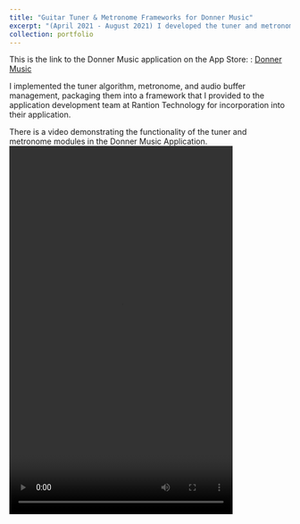 ```yaml
---
title: "Guitar Tuner & Metronome Frameworks for Donner Music"
excerpt: "(April 2021 - August 2021) I developed the tuner and metronome framework, including the low-level audio flow management, which was integrated into the Donner Music application. <br/><i>Click the title to see more details.<i/><img src='/images/tuner_metro.jpg'>"
collection: portfolio
---
```


This is the link to the Donner Music application on the App Store: : <a href="https://apps.apple.com/us/app/donner-music/id1577463478" target="_blank">Donner Music</a>

I implemented the tuner algorithm, metronome, and audio buffer management, packaging them into a framework that I provided to the application development team at Rantion Technology for incorporation into their application.

There is a video demonstrating the functionality of the tuner and metronome modules in the Donner Music Application.
<video width="400" height="660" controls>
  <source src="/files/Donner Music.mov" type="video/quicktime"> 
</video>